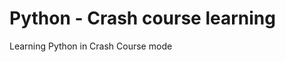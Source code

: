 Python - Crash course learning
==============================

Learning Python in Crash Course mode
